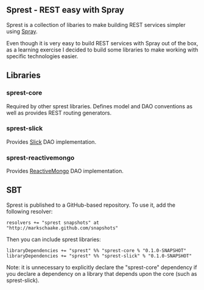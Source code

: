 ## Sprest - REST easy with Spray ##

Sprest is a collection of libaries to make building REST services simpler using [Spray](http://spray.io).

Even though it is very easy to build REST services with Spray out of the box, as a learning exercise I decided to build some libraries to make working with specific technologies easier.

## Libraries ##

### sprest-core ###
Required by other sprest libraries. Defines model and DAO conventions as well as provides REST routing generators.

### sprest-slick ###
Provides [Slick](http://slick.typesafe.com/) DAO implementation.

### sprest-reactivemongo ###
Provides [ReactiveMongo](http://reactivemongo.org/) DAO implementation.

## SBT ##
Sprest is published to a GitHub-based repository. To use it, add the following resolver:

    resolvers += "sprest snapshots" at "http://markschaake.github.com/snapshots"

Then you can include sprest libraries:

    libraryDependencies += "sprest" %% "sprest-core % "0.1.0-SNAPSHOT"
	libraryDependencies += "sprest" %% "sprest-slick" % "0.1.0-SNAPSHOT"

Note: it is unnecessary to explicitly declare the "sprest-core" dependency if you declare a dependency on a library that depends upon the core (such as sprest-slick).
